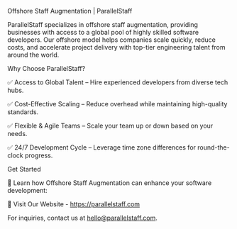 Offshore Staff Augmentation | ParallelStaff


ParallelStaff specializes in offshore staff augmentation, providing businesses with access to a global pool of highly skilled software developers. Our offshore model helps companies scale quickly, reduce costs, and accelerate project delivery with top-tier engineering talent from around the world.


Why Choose ParallelStaff?

✅ Access to Global Talent – Hire experienced developers from diverse tech hubs.

✅ Cost-Effective Scaling – Reduce overhead while maintaining high-quality standards.

✅ Flexible & Agile Teams – Scale your team up or down based on your needs.

✅ 24/7 Development Cycle – Leverage time zone differences for round-the-clock progress.



Get Started

🚀 Learn how Offshore Staff Augmentation can enhance your software development:

🔗 Visit Our Website - https://parallelstaff.com

For inquiries, contact us at hello@parallelstaff.com.

